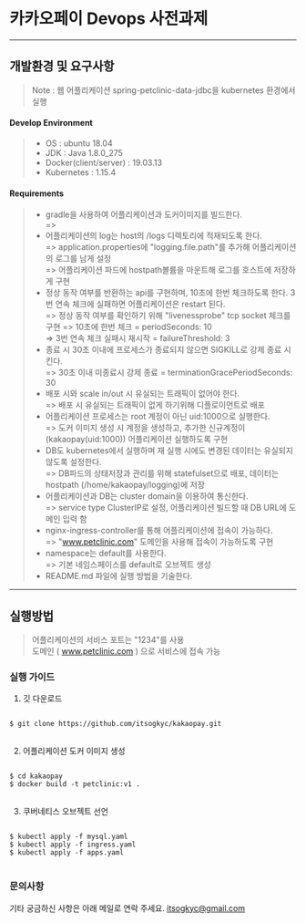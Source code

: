 ﻿카카오페이 Devops 사전과제
===================

----------

개발환경 및 요구사항
-------------
>Note :
>웹 어플리케이션 spring-petclinic-data-jdbc을 kubernetes 환경에서 실행

#### Develop Environment

>- OS : ubuntu 18.04
>- JDK : Java 1.8.0_275
>- Docker(client/server) : 19.03.13
>- Kubernetes : 1.15.4


#### Requirements
>- gradle을 사용하여 어플리케이션과 도커이미지를 빌드한다.   
   => 
>- 어플리케이션의 log는 host의 /logs 디렉토리에 적재되도록 한다.   
   => application.properties에 "logging.file.path"를 추가해 어플리케이션의 로그를 남게 설정   
   => 어플리케이션 파드에 hostpath볼륨을 마운트해 로그를 호스트에 저장하게 구현   
>- 정상 동작 여부를 반환하는 api를 구현하며, 10초에 한번 체크하도록 한다. 3번 연속 체크에 실패하면 어플리케이션은 restart 된다.   
   => 정상 동작 여부를 확인하기 위해 "livenessprobe" tcp socket 체크를 구현
   => 10초에 한번 체크 = periodSeconds: 10   
   => 3번 연속 체크 실패시 재시작 = failureThreshold: 3   
>- 종료 시 30초 이내에 프로세스가 종료되지 않으면 SIGKILL로 강제 종료 시킨다.   
   => 30초 이내 미종료시 강제 종료 = terminationGracePeriodSeconds: 30   
>- 배포 시와 scale in/out 시 유실되는 트래픽이 없어야 한다.   
   => 배포 시 유실되는 트래픽이 없게 하기위해 디플로이먼트로 배포
>- 어플리케이션 프로세스는 root 계정이 아닌 uid:1000으로 실행한다.   
   => 도커 이미지 생성 시 계정을 생성하고, 추가한 신규계정이(kakaopay(uid:1000)) 어플리케이션 실행하도록 구현
>- DB도 kubernetes에서 실행하며 재 실행 시에도 변경된 데이터는 유실되지 않도록 설정한다.   
   => DB파드의 상태저장과 관리를 위해 statefulset으로 배포, 데이터는 hostpath (/home/kakaopay/logging)에 저장
>- 어플리케이션과 DB는 cluster domain을 이용하여 통신한다.   
   => service type ClusterIP로 설정, 어플리케이션 빌드할 때 DB URL에 도메인 입력 함
>- nginx-ingress-controller를 통해 어플리케이션에 접속이 가능하다.   
   => "www.petclinic.com" 도메인을 사용해 접속이 가능하도록 구현
>- namespace는 default를 사용한다.   
   => 기본 네임스페이스를 default로 오브젝트 생성   
>- README.md 파일에 실행 방법을 기술한다.   
 

----------
실행방법
-------------

>어플리케이션의 서비스 포트는 "1234"를 사용   
>도메인 ( www.petclinic.com ) 으로 서비스에 접속 가능

### 실행 가이드

1. 깃 다운로드
<pre>
<code>
$ git clone https://github.com/itsogkyc/kakaopay.git
</code>
</pre>

2. 어플리케이션 도커 이미지 생성
<pre>
<code>
$ cd kakaopay
$ docker build -t petclinic:v1 .
</code>
</pre>

3. 쿠버네티스 오브젝트 선언
<pre>
<code>
$ kubectl apply -f mysql.yaml
$ kubectl apply -f ingress.yaml
$ kubectl apply -f apps.yaml
</code>
</pre>


### 문의사항
기타 궁금하신 사항은 아래 메일로 연락 주세요.
itsogkyc@gmail.com

